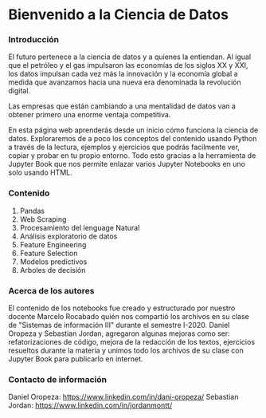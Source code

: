 # Bienvenido a la Ciencia de  Datos

### Introducción
El futuro pertenece a la ciencia de datos y a quienes la entiendan. Al igual que el petróleo y el gas impulsaron las economías de los siglos XX y XXI, los datos impulsan cada vez más la innovación y la economía global a medida que avanzamos hacia una nueva era denominada la revolución digital.

Las empresas que están cambiando a una mentalidad de datos van a obtener primero una enorme ventaja competitiva.

En esta página web aprenderás desde un inicio cómo funciona la ciencia de datos. Exploraremos de a poco los conceptos del contenido usando Python a través de la lectura, ejemplos y ejercicios que podrás facilmente ver, copiar y probar en tu propio entorno. Todo esto gracias a la herramienta de Jupyter Book que nos permite enlazar varios Jupyter Notebooks en uno solo usando HTML.

### Contenido
1. Pandas
2. Web Scraping
3. Procesamiento del lenguage Natural
4. Análisis exploratorio de datos
5. Feature Engineering
6. Feature Selection
7. Modelos predictivos
8. Arboles de decisión

### Acerca de los autores
El contenido de los notebooks fue creado y estructurado por nuestro docente Marcelo Rocabado quién nos compartió los archivos en su clase de "Sistemas de información III" durante el semestre I-2020. Daniel Oropeza y Sebastian Jordan, agregaron algunas mejoras como ser: refatorizaciones de código, mejora de la redacción de los textos,  ejercicios resueltos durante la matería y unimos todo los archivos de su clase con Jupyter Book para publicarlo en internet.

### Contacto de información
Daniel Oropeza: https://www.linkedin.com/in/dani-oropeza/
Sebastian Jordan: https://www.linkedin.com/in/jordanmontt/
